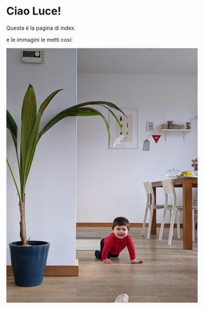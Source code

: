 
# Ciao Luce!

Questa é la pagina di index.

e le immagini le metti cosí:

![alt text](./assets/photo_2020-03-05_07-33-09.jpg "aida bellissima")

